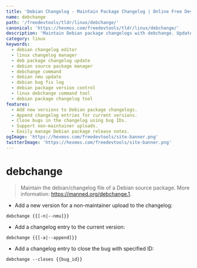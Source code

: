 ```yaml
---
title: 'Debian Changelog - Maintain Package Changelog | Online Free DevTools by Hexmos'
name: debchange
path: '/freedevtools/tldr/linux/debchange/'
canonical: 'https://hexmos.com/freedevtools/tldr/linux/debchange/'
description: 'Maintain Debian package changelogs with debchange. Update versions, add entries, and close bugs in your Debian source package. Free online tool, no registration required.'
category: linux
keywords:
  - debian changelog editor
  - linux changelog manager
  - deb package changelog update
  - debian source package manager
  - debchange command
  - debian nmu update
  - debian bug fix log
  - debian package version control
  - linux debchange command tool
  - debian package changelog tool
features:
  - Add new versions to Debian package changelogs.
  - Append changelog entries for current versions.
  - Close bugs in the changelog using bug IDs.
  - Support non-maintainer uploads.
  - Easily manage Debian package release notes.
ogImage: 'https://hexmos.com/freedevtools/site-banner.png'
twitterImage: 'https://hexmos.com/freedevtools/site-banner.png'
---
```


# debchange

> Maintain the debian/changelog file of a Debian source package.
> More information: <https://manned.org/debchange.1>.

- Add a new version for a non-maintainer upload to the changelog:

`debchange {{[-n|--nmu]}}`

- Add a changelog entry to the current version:

`debchange {{[-a|--append]}}`

- Add a changelog entry to close the bug with specified ID:

`debchange --closes {{bug_id}}`
